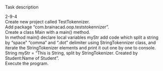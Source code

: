Task description

2-9-4  
  Create new project called TestTokennizer.   
  Add package “com.brainacad.oop.teststokennizer”.  
  Create a class Main with a main() method.  
  In method main() declare local variables myStr add code which split a string by “space” “comma” and “.dot” delimiter 
  using StringTokennizer  class, and iterate the StringTokenizer elements and print it out one by one to console.  
  String myStr = “This is String, split by StringTokenizer. Created by Student:Name of Student”.  
  Execute the program.  
